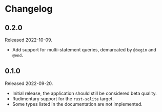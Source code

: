 # Changelog

## 0.2.0

Released 2022-10-09.

 * Add support for multi-statement queries, demarcated by `@begin` and `@end`.

## 0.1.0

Released 2022-09-20.

 * Initial release, the application should still be considered beta quality.
 * Rudimentary support for the `rust-sqlite` target.
 * Some types listed in the documentation are not implemented.
